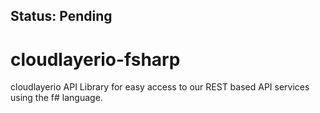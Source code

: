 ## Status: Pending

# cloudlayerio-fsharp
cloudlayerio API Library for easy access to our REST based API services using the f# language.
